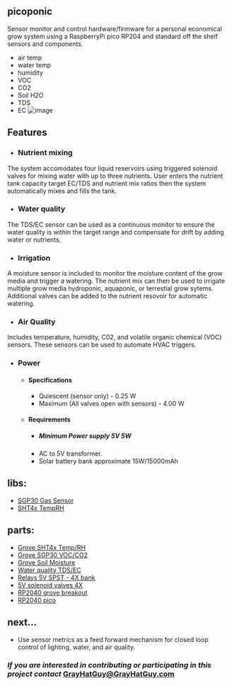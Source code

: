 ## picoponic 

Sensor monitor and control hardware/firmware for a personal economical grow system using a RaspberryPi pico RP204 and standard off the shelf sensors and components.
 *  air temp
 *  water temp
 *  humidity
 *  VOC
 *  CO2
 *  Soil H2O
 *  TDS
 *  EC
 ![image](https://github.com/GrayHatGuy/picoponic/blob/0f7c91f61f793c428a4101a5d96488dfcb26ee3a/repo_full%20picoponicwire.png?raw=true)
## Features
- ### Nutrient mixing 
The system accomodates four liquid reservoirs using triggered solenoid valves for mixing water with up to three nutrients.  User enters the nutrient tank capacity target EC/TDS and nutrient mix ratios then the system automatically mixes and fills the tank.  
- ### Water quality
The TDS/EC sensor can be used as a continuous monitor to ensure the water quality is within the target range and compensate for drift by adding water or nutrients.  
- ### Irrigation
A moisture sensor is included to monitor the moisture content of the grow media and trigger a watering. The nutrient mix can then be used to irrigate multiple grow media hydroponic, aquaponic, or terrestial grow sytems.  Additional valves can be added to the nutrient resovoir for automatic watering.
- ### Air Quality
Includes temperature, humidity, C02, and volatile organic chemical (VOC) sensors. These sensors can be used to automate HVAC triggers.
- ### Power
  * #### Specifications
    * Quiescent (sensor only) - 0.25 W 
    * Maximum (All valves open with sensors) - 4.00 W
  * #### Requirements 
    * ##### Minimum Power supply 5V 5W 
     * AC to 5V transformer.
     * Solar battery bank approximate 15W/15000mAh
## libs:
 *  [SGP30 Gas Sensor](https://github.com/Seeed-Studio/SGP30_Gas_Sensor)
 *  [SHT4x TempRH](https://www.arduinolibraries.info/libraries/sensirion-i2-c-sht4x)
## parts: 
 *  [Grove SHT4x Temp/RH](https://www.seeedstudio.com/Grove-Temp-Humi-Sensor-SHT40-p-5384.html?queryID=79f54ab791e4345a5bd143b2f1674b74&objectID=5384&indexName=bazaar_retailer_products)
 *  [Grove SGP30 VOC/CO2](https://www.seeedstudio.com/Grove-VOC-and-eCO2-Gas-Sensor-for-Arduino-SGP30.html?queryID=f5af88e62b89603f700a72fc7083e746&objectID=127&indexName=bazaar_retailer_products)
 *  [Grove Soil Moisture](https://www.seeedstudio.com/Grove-Moisture-Sensor.html?queryID=8f8a40002a96e9bcb9aad1275f9a6cad&objectID=1678&indexName=bazaar_retailer_products)
 *  [Water quality TDS/EC](https://www.amazon.com/dp/B08DGLY3J2)
 *  [Relays 5V SPST - 4X bank](https://www.amazon.com/dp/B098DWS168)
 *  [5V solenoid valves 4X](https://www.amazon.com/dp/B07WR9CSNQ)
 *  [RP2040 grove breakout](https://www.digikey.com/en/products/detail/seeed-technology-co.,-ltd/103100142/13688265)
 *  [RP2040 pico](https://www.raspberrypi.com/products/raspberry-pi-pico/)
## next...
 *  Use sensor metrics as a feed forward mechanism for closed loop control of lighting, water, and air quality.  
### _If you are interested in contributing or participating in this project contact_ GrayHatGuy@GrayHatGuy.com
